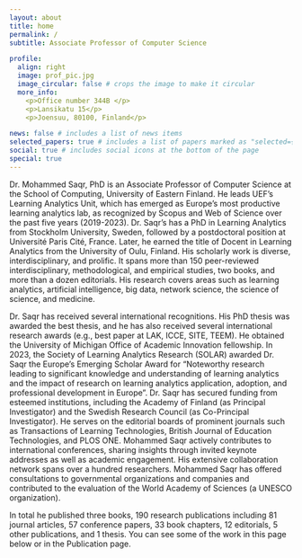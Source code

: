 ```yaml
---
layout: about
title: home
permalink: /
subtitle: Associate Professor of Computer Science

profile:
  align: right
  image: prof_pic.jpg
  image_circular: false # crops the image to make it circular
  more_info: 
    <p>Office number 344B </p>
    <p>Lansikatu 15</p>
    <p>Joensuu, 80100, Finland</p>

news: false # includes a list of news items
selected_papers: true # includes a list of papers marked as "selected={true}"
social: true # includes social icons at the bottom of the page
special: true
---
```


Dr. Mohammed Saqr, PhD is an Associate Professor of Computer Science at the School of Computing, University of Eastern Finland. He leads UEF’s Learning Analytics Unit, which has emerged as Europe’s most productive learning analytics lab, as recognized by Scopus and Web of Science over the past five years (2019-2023). 
Dr. Saqr’s has a PhD in Learning Analytics from Stockholm University, Sweden, followed by a postdoctoral position at Université Paris Cité, France. Later, he earned the title of Docent in Learning Analytics from the University of Oulu, Finland. His scholarly work is diverse, interdisciplinary, and prolific. It spans more than 150 peer-reviewed interdisciplinary, methodological, and empirical studies, two books, and more than a dozen editorials. His research covers areas such as learning analytics, artificial intelligence, big data, network science, the science of science, and medicine.

Dr. Saqr has received several international recognitions. His PhD thesis was awarded the best thesis, and he has also received several international research awards (e.g., best paper at LAK, ICCE, SITE, TEEM). He obtained the University of Michigan Office of Academic Innovation fellowship. In 2023, the Society of Learning Analytics Research (SOLAR) awarded Dr. Saqr the Europe’s Emerging Scholar Award for “Noteworthy research leading to significant knowledge and understanding of learning analytics and the impact of research on learning analytics application, adoption, and professional development in Europe”.
Dr. Saqr has secured funding from esteemed institutions, including the Academy of Finland (as Principal Investigator) and the Swedish Research Council (as Co-Principal Investigator). He serves on the editorial boards of prominent journals such as Transactions of Learning Technologies, British Journal of Education Technologies, and PLOS ONE. Mohammed Saqr actively contributes to international conferences, sharing insights through invited keynote addresses as well as academic engagement. His extensive collaboration network spans over a hundred researchers. Mohammed Saqr has offered consultations to governmental organizations and companies and contributed to the evaluation of the World Academy of Sciences (a UNESCO organization). 

In total he published three books, 190 research publications including 81 journal articles, 57 conference papers, 33 book chapters, 12 editorials, 5 other publications, and 1 thesis. You can see some of the work in this page below or in the Publication page.

